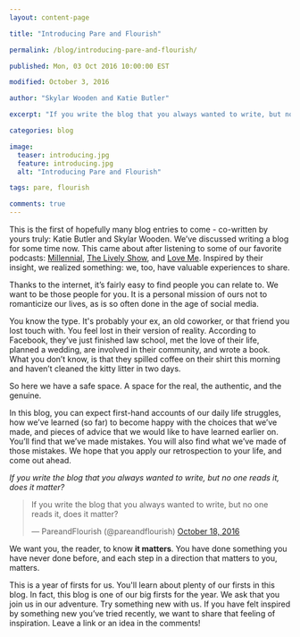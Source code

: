 ```yaml
---
layout: content-page

title: "Introducing Pare and Flourish"

permalink: /blog/introducing-pare-and-flourish/

published: Mon, 03 Oct 2016 10:00:00 EST

modified: October 3, 2016

author: "Skylar Wooden and Katie Butler"

excerpt: "If you write the blog that you always wanted to write, but no one reads it, does it matter? We want you, the reader, to know it matters. You have done something you have never done before, and each step in a direction that matters to you, matters."

categories: blog

image:
  teaser: introducing.jpg
  feature: introducing.jpg
  alt: "Introducing Pare and Flourish"

tags: pare, flourish

comments: true
---
```


This is the first of hopefully many blog entries to come - co-written by yours truly: Katie Butler and Skylar Wooden.
We’ve discussed writing a blog for some time now. This came about after listening to some of our favorite podcasts: [Millennial](http://www.millennialpodcast.org/), [The Lively Show](http://jesslively.com/livelyshow/), and [Love Me](http://www.cbc.ca/radio/loveme). Inspired by their insight, we realized something: we, too, have valuable experiences to share.

Thanks to the internet, it’s fairly easy to find people you can relate to. We want to be those people for you. It is a personal mission of ours not to romanticize our lives, as is so often done in the age of social media.

You know the type. It's probably your ex, an old coworker, or that friend you lost touch with. You feel lost in their version of reality. According to Facebook, they’ve just finished law school, met the love of their life, planned a wedding, are involved in their community, and wrote a book. What you don’t know, is that they spilled coffee on their shirt this morning and haven’t cleaned the kitty litter in two days.

So here we have a safe space. A space for the real, the authentic, and the genuine.

In this blog, you can expect first-hand accounts of our daily life struggles, how we’ve learned (so far) to become happy with the choices that we’ve made, and pieces of advice that we would like to have learned earlier on. You’ll find that we’ve made mistakes. You will also find what we’ve made of those mistakes. We hope that you apply our retrospection to your life, and come out ahead.

*If you write the blog that you always wanted to write, but no one reads it, does it matter?*

<blockquote class="twitter-tweet tw-align-center" data-lang="en"><p lang="en" dir="ltr">If you write the blog that you always wanted to write, but no one reads it, does it matter?</p>&mdash; PareandFlourish (@pareandflourish) <a href="https://twitter.com/pareandflourish/status/788374828625657857">October 18, 2016</a></blockquote>

We want you, the reader, to know **it matters**. You have done something you have never done before, and each step in a direction that matters to you, matters.

This is a year of firsts for us. You'll learn about plenty of our firsts in this blog. In fact, this blog is one of our big firsts for the year. We ask that you join us in our adventure. Try something new with us. If you have felt inspired by something new you’ve tried recently, we want to share that feeling of inspiration. Leave a link or an idea in the comments! 